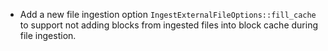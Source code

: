 * Add a new file ingestion option `IngestExternalFileOptions::fill_cache` to support not adding blocks from ingested files into block cache during file ingestion.    